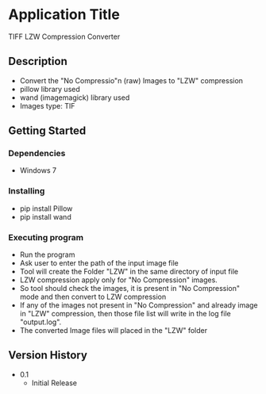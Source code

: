 # Application Title

TIFF LZW Compression Converter

## Description

* Convert the "No Compressio"n (raw) Images to "LZW" compression
* pillow library used
* wand (imagemagick) library used
* Images type: TIF

## Getting Started

### Dependencies

* Windows 7

### Installing

* pip install Pillow
* pip install wand

### Executing program

* Run the program
* Ask user to enter the path of the input image file
* Tool will create the Folder "LZW" in the same directory of input file
* LZW compression apply only for "No Compression" images.
* So tool should check the images, it is present in "No Compression" mode and then convert to LZW compression
* If any of the images not present in "No Compression" and already image in "LZW" compression, then those file list will write in the log file "output.log".
* The converted Image files will placed in the "LZW" folder


## Version History

* 0.1
    * Initial Release

